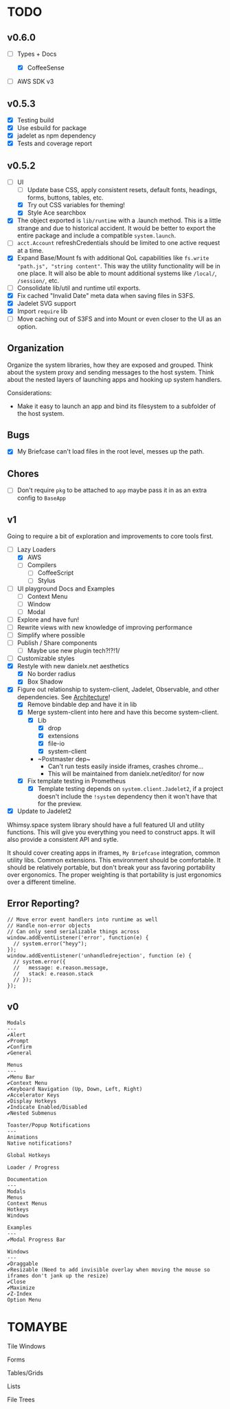 TODO
====

## v0.6.0

- [ ] Types + Docs
  - [x] CoffeeSense
- [ ] AWS SDK v3


## v0.5.3

- [x] Testing build
- [x] Use esbuild for package
- [x] jadelet as npm dependency
- [x] Tests and coverage report

## v0.5.2

- [ ] UI
  - [ ] Update base CSS, apply consistent resets, default fonts, headings,
forms, buttons, tables, etc.
  - [x] Try out CSS variables for theming!
  - [x] Style Ace searchbox
- [x] The object exported is `lib/runtime` with a .launch method. This is a
  little strange and due to historical accident. It would be better to export
  the entire package and include a compatible `system.launch`.
- [ ] `acct.Account` refreshCredentials should be limited to one active request
at a time.
- [x] Expand Base/Mount fs with additional QoL capabilities like
  `fs.write "path.js", "string content"`. This way the utility functionality
  will be in one place. It will also be able to mount additional systems like
  `/local/`, `/session/`, etc.
- [ ] Consolidate lib/util and runtime util exports.
- [x] Fix cached "Invalid Date" meta data when saving files in S3FS.
- [x] Jadelet SVG support
- [x] Import `require` lib
- [ ] Move caching out of S3FS and into Mount or even closer to the UI as an
option.

Organization
------------

Organize the system libraries, how they are exposed and grouped. Think about
the system proxy and sending messages to the host system. Think about the
nested layers of launching apps and hooking up system handlers.

Considerations:

- Make it easy to launch an app and bind its filesystem to a subfolder of the
host system.

Bugs
----

- [x] My Briefcase can't load files in the root level, messes up the path.

Chores
------

- [ ] Don't require `pkg` to be attached to `app` maybe pass it in as an extra
  config to `BaseApp`

v1
---

Going to require a bit of exploration and improvements to core tools first.

- [ ] Lazy Loaders
  - [x] AWS
  - [ ] Compilers
    - [ ] CoffeeScript
    - [ ] Stylus
- [ ] UI playground Docs and Examples
  - [ ] Context Menu
  - [ ] Window
  - [ ] Modal
- [ ] Explore and have fun!
- [ ] Rewrite views with new knowledge of improving performance
- [ ] Simplify where possible
- [ ] Publish / Share components
  - [ ] Maybe use new plugin tech?!?!1/
- [ ] Customizable styles
- [x] Restyle with new danielx.net aesthetics
  - [x] No border radius
  - [x] Box Shadow
- [x] Figure out relationship to system-client, Jadelet, Observable, and other
dependencies. See [Architecture](https://danielx.net/wiki/architecture.html)!
  - [x] Remove bindable dep and have it in lib
  - [x] Merge system-client into here and have this become system-client.
    - [x] Lib
      - [x] drop
      - [x] extensions
      - [x] file-io
      - [x] system-client
    - ~Postmaster dep~
      - Can't run tests easily inside iframes, crashes chrome...
      - This will be maintained from danielx.net/editor/ for now
  - [x] Fix template testing in Prometheus
    - [x] Template testing depends on `system.client.Jadelet2`, if a project
    doesn't include the `!system` dependency then it won't have that for the
    preview.
- [x] Update to Jadelet2

Whimsy.space system library should have a full featured UI and utility
functions. This will give you everything you need to construct apps. It will
also provide a consistent API and sytle.

It should cover creating apps in iframes, `My Briefcase` integration, common
utility libs. Common extensions. This environment should be comfortable. It
should be relatively portable, but don't break your ass favoring portability
over ergonomics. The proper weighting is that portability is just ergonomics
over a different timeline.

Error Reporting?
------

```
// Move error event handlers into runtime as well
// Handle non-error objects
// Can only send serializable things across
window.addEventListener('error', function(e) {
  // system.error("heyy");
});
window.addEventListener('unhandledrejection', function (e) {
  // system.error({
  //   message: e.reason.message,
  //   stack: e.reason.stack
  // });
});
```

v0
---

    Modals
    ---
    ✔️Alert
    ✔️Prompt
    ✔Confirm
    ✔General

    Menus
    ---
    ✔️Menu Bar
    ✔️Context Menu
    ✔️Keyboard Navigation (Up, Down, Left, Right)
    ✔️Accelerator Keys
    ✔️Display Hotkeys
    ✔️Indicate Enabled/Disabled
    ✔️Nested Submenus

    Toaster/Popup Notifications
    ---
    Animations
    Native notifications?

    Global Hotkeys

    Loader / Progress

    Documentation
    ---
    Modals
    Menus
    Context Menus
    Hotkeys
    Windows

    Examples
    ---
    ✔Modal Progress Bar

    Windows
    ---
    ✔Draggable
    ✔Resizable (Need to add invisible overlay when moving the mouse so iframes don't jank up the resize)
    ✔Close
    ✔Maximize
    ✔Z-Index
    Option Menu

TOMAYBE
=======

Tile Windows

Forms

Tables/Grids

Lists

File Trees
